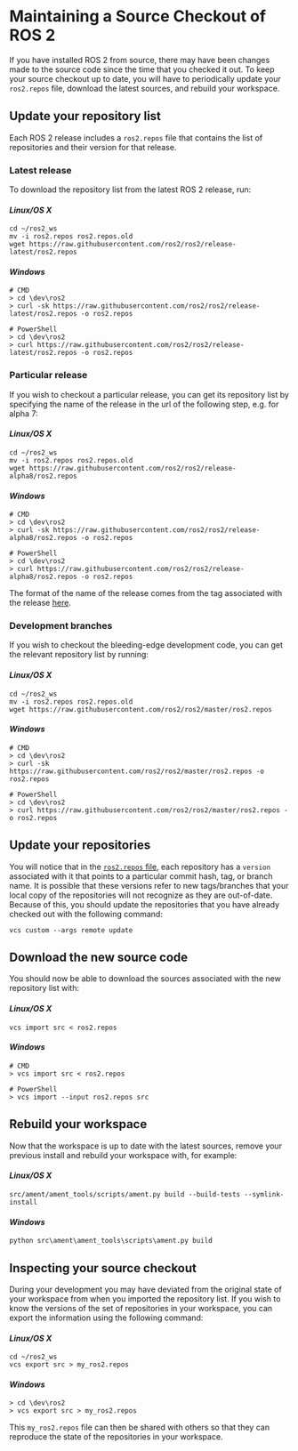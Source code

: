# Maintaining a Source Checkout of ROS 2
If you have installed ROS 2 from source, there may have been changes made to the source code since the time that you checked it out.
To keep your source checkout up to date, you will have to periodically update your `ros2.repos` file, download the latest sources, and rebuild your workspace.

## Update your repository list
Each ROS 2 release includes a `ros2.repos` file that contains the list of repositories and their version for that release.

### Latest release
To download the repository list from the latest ROS 2 release, run:

#### _Linux/OS X_
```
cd ~/ros2_ws
mv -i ros2.repos ros2.repos.old
wget https://raw.githubusercontent.com/ros2/ros2/release-latest/ros2.repos
```

#### _Windows_
```
# CMD
> cd \dev\ros2
> curl -sk https://raw.githubusercontent.com/ros2/ros2/release-latest/ros2.repos -o ros2.repos

# PowerShell
> cd \dev\ros2
> curl https://raw.githubusercontent.com/ros2/ros2/release-latest/ros2.repos -o ros2.repos
```

### Particular release
If you wish to checkout a particular release, you can get its repository list by specifying the name of the release in the url of the following step, e.g. for alpha 7:

#### _Linux/OS X_
```
cd ~/ros2_ws
mv -i ros2.repos ros2.repos.old
wget https://raw.githubusercontent.com/ros2/ros2/release-alpha8/ros2.repos
```

#### _Windows_
```
# CMD
> cd \dev\ros2
> curl -sk https://raw.githubusercontent.com/ros2/ros2/release-alpha8/ros2.repos -o ros2.repos

# PowerShell
> cd \dev\ros2
> curl https://raw.githubusercontent.com/ros2/ros2/release-alpha8/ros2.repos -o ros2.repos
```

The format of the name of the release comes from the tag associated with the release [here](https://github.com/ros2/ros2/tags).

### Development branches
If you wish to checkout the bleeding-edge development code, you can get the relevant repository list by running:

#### _Linux/OS X_
```
cd ~/ros2_ws
mv -i ros2.repos ros2.repos.old
wget https://raw.githubusercontent.com/ros2/ros2/master/ros2.repos
```

#### _Windows_
```
# CMD
> cd \dev\ros2
> curl -sk https://raw.githubusercontent.com/ros2/ros2/master/ros2.repos -o ros2.repos

# PowerShell
> cd \dev\ros2
> curl https://raw.githubusercontent.com/ros2/ros2/master/ros2.repos -o ros2.repos
```


## Update your repositories
You will notice that in the [`ros2.repos` file](https://raw.githubusercontent.com/ros2/ros2/release-latest/ros2.repos), each repository has a `version` associated with it that points to a particular commit hash, tag, or branch name.
It is possible that these versions refer to new tags/branches that your local copy of the repositories will not recognize as they are out-of-date.
Because of this, you should update the repositories that you have already checked out with the following command:

```
vcs custom --args remote update
```


## Download the new source code
You should now be able to download the sources associated with the new repository list with:

#### _Linux/OS X_
```
vcs import src < ros2.repos
```

#### _Windows_
```
# CMD
> vcs import src < ros2.repos

# PowerShell
> vcs import --input ros2.repos src
```

## Rebuild your workspace
Now that the workspace is up to date with the latest sources, remove your previous install and rebuild your workspace with, for example:

#### _Linux/OS X_
```
src/ament/ament_tools/scripts/ament.py build --build-tests --symlink-install
```

#### _Windows_
```
python src\ament\ament_tools\scripts\ament.py build
```

## Inspecting your source checkout
During your development you may have deviated from the original state of your workspace from when you imported the repository list.
If you wish to know the versions of the set of repositories in your workspace, you can export the information using the following command:

#### _Linux/OS X_
```
cd ~/ros2_ws
vcs export src > my_ros2.repos
```

#### _Windows_
```
> cd \dev\ros2
> vcs export src > my_ros2.repos
```

This `my_ros2.repos` file can then be shared with others so that they can reproduce the state of the repositories in your workspace.
